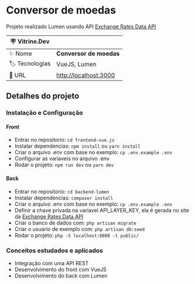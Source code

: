 # Conversor de moedas

Projeto realizado Lumen usando API [Exchange Rates Data API](https://apilayer.com/marketplace/exchangerates_data-api)

| :placard: Vitrine.Dev |                         |
| --------------------- | ----------------------- |
| :sparkles: Nome       | **Conversor de moedas** |
| :label: Tecnologias   | VueJS, Lumen            |
| :rocket: URL          | <http://localhost:3000> |

## Detalhes do projeto

### Instalação e Configuração

#### Front

* Entrar no repositorio: `cd frontend-vue.js`
* Instalar dependencias: `npm install` ou `yarn install`
* Criar o arquivo .env com base no exemplo: `cp .env.example .env`
* Configurar as variaveis no arquivo .env
* Rodar o projeto: `npm run dev` ou `yarn dev`

#### Back

* Entrar no repositorio: `cd backend-lumen`
* Instalar dependencias: `composer install`
* Criar o arquivo .env com base no exemplo: `cp .env.example .env`
* Definir a chave privada na variavel API_LAYER_KEY, ela é gerada no site da [Exchange Rates Data API](https://apilayer.com/marketplace/exchangerates_data-api)
* Criar o banco de dados com: `php artisan migrate`
* Criar o usuario de exemplo com: `php artisan db:seed`
* Rodar o projeto: `php -S localhost:8080 -t public/`

### Conceitos estudados e aplicados

* Integração com uma API REST
* Desenvolvimento do front com VueJS
* Desenvolvimento do back com Lumen
